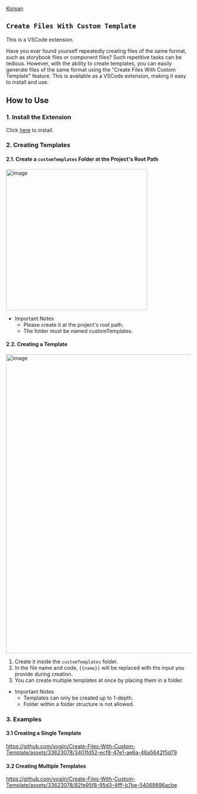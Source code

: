 [Korean](https://github.com/yogjin/Create-Files-With-Custom-Template/blob/main/README-ko.md)

## `Create Files With Custom Template`
This is a VSCode extension.

Have you ever found yourself repeatedly creating files of the same format, such as storybook files or component files? Such repetitive tasks can be tedious. However, with the ability to create templates, you can easily generate files of the same format using the "Create Files With Custom Template" feature. This is available as a VSCode extension, making it easy to install and use.

## How to Use
### 1. Install the Extension
Click [here](https://marketplace.visualstudio.com/items?itemName=YoungJinPark.createFilesWithCustomTemplate) to install.

### 2. Creating Templates
#### 2.1. Create a `customTemplates` Folder at the Project's Root Path
<img width="385" alt="image" src="https://github.com/yogjin/Create-Files-With-Custom-Template/assets/33623078/85b403db-c58c-4927-8610-d386502e9a44">

- Important Notes
  - Please create it at the project's root path.
  - The folder must be named customTemplates.
#### 2.2. Creating a Template
<img width="816" alt="image" src="https://github.com/yogjin/Create-Files-With-Custom-Template/assets/33623078/8eff9740-181b-4bd0-94ea-355cdfe4e1c4">

1. Create it inside the `customTemplates` folder.
2. In the file name and code, `{{name}}` will be replaced with the input you provide during creation.
3. You can create multiple templates at once by placing them in a folder.
- Important Notes
  - Templates can only be created up to 1-depth.
  - Folder within a folder structure is not allowed.
### 3. Examples

#### 3.1 Creating a Single Template
https://github.com/yogjin/Create-Files-With-Custom-Template/assets/33623078/3401fd52-ecf8-47e1-ae6a-46a5642f5d79


#### 3.2 Creating Multiple Templates
https://github.com/yogjin/Create-Files-With-Custom-Template/assets/33623078/82fe95f8-95d3-4fff-b7be-54069896acbe

